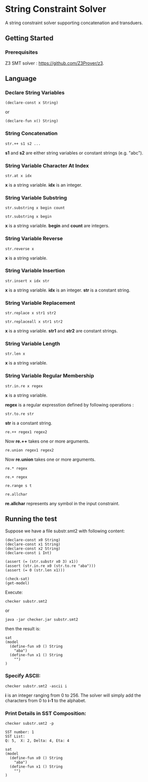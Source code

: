 # String Constraint Solver

A string constraint solver supporting concatenation and transduers.

## Getting Started

### Prerequisites

Z3 SMT solver : https://github.com/Z3Prover/z3.

## Language

### Declare String Variables
```
(declare-const x String)
```
or
```
(declare-fun x() String)
```

### String Concatenation
```
str.++ s1 s2 ...
```
**s1** and **s2** are either string variables or constant strings (e.g. "abc").


### String Variable Character At Index
```
str.at x idx
```
**x** is a string variable. 
**idx** is an integer.


### String Variable Substring
```
str.substring x begin count
```
```
str.substring x begin
```
**x** is a string variable. 
**begin** and **count** are integers.

### String Variable Reverse
```
str.reverse x
```
**x** is a string variable.

### String Variable Insertion
```
str.insert x idx str
```
**x** is a string variable. 
**idx** is an integer. 
**str** is a constant string.

### String Variable Replacement
```
str.replace x str1 str2
```
```
str.replaceall x str1 str2
```
**x** is a string variable. 
**str1** and **str2** are constant strings.


### String Variable Length
```
str.len x
```
**x** is a string variable. 

### String Variable Regular Membership
```
str.in.re x regex
```
**x** is a string variable. 

**regex** is a regular expresstion defined by following operations :
```
str.to.re str
```
**str** is a constant string.

```
re.++ regex1 regex2
```
Now **re.++** takes one or more arguments.

```
re.union regex1 regex2
```
Now **re.union** takes one or more arguments.

```
re.* regex
```

```
re.+ regex
```

```
re.range s t
```

```
re.allchar
```
**re.allchar** represents any symbol in the input constraint.


## Running the test

Suppose we have a file substr.smt2 with following content:
```
(declare-const x0 String)
(declare-const x1 String)
(declare-const x2 String)
(declare-const i Int)

(assert (= (str.substr x0 3) x1))
(assert (str.in.re x0 (str.to.re "aba")))
(assert (= 0 (str.len x1)))

(check-sat)
(get-model)
```

Execute:
```
checker substr.smt2
```
or
```
java -jar checker.jar substr.smt2
```

then the result is:
```
sat
(model
  (define-fun x0 () String
    "aba")
  (define-fun x1 () String
    "")
)

```

### Specify ASCII:
```
checker substr.smt2 -ascii i
```
**i** is an integer ranging from 0 to 256. The solver will simply
add the characters from 0 to **i-1** to the alphabet.

### Print Details in SST Composition:
```
checker substr.smt2 -p
```
```
SST number: 1
SST List:
Q: 5,  X: 2, Delta: 4, Eta: 4

sat
(model
  (define-fun x0 () String
    "aba")
  (define-fun x1 () String
    "")
)
```

